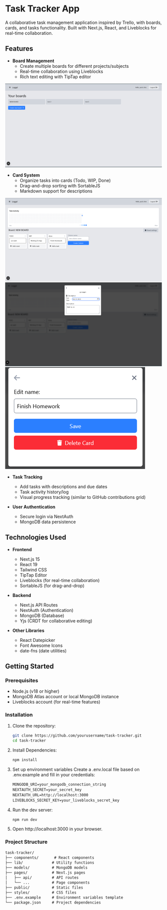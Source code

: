 # Task Tracker App

A collaborative task management application inspired by Trello, with boards, cards, and tasks functionality. Built with Next.js, React, and Liveblocks for real-time collaboration.

<!-- Replace with actual screenshot -->

## Features

- **Board Management**
  - Create multiple boards for different projects/subjects
  - Real-time collaboration using Liveblocks
  - Rich text editing with TipTap editor
  
![board page](https://github.com/awesomesocks123/logged/blob/main/pictures/boardpage.png?raw=true)

- **Card System**
  - Organize tasks into cards (Todo, WIP, Done)
  - Drag-and-drop sorting with SortableJS
  - Markdown support for descriptions
 
![column](https://github.com/awesomesocks123/logged/blob/main/pictures/column.png?raw=true)
![card creation](https://github.com/awesomesocks123/logged/blob/main/pictures/card_creation.png?raw=true)
![edit_card](https://github.com/awesomesocks123/logged/blob/main/pictures/edit_card.png?raw=true)

- **Task Tracking**
  - Add tasks with descriptions and due dates
  - Task activity history/log
  - Visual progress tracking (similar to GitHub contributions grid)

- **User Authentication**
  - Secure login via NextAuth
  - MongoDB data persistence

## Technologies Used

- **Frontend**
  - Next.js 15
  - React 19
  - Tailwind CSS
  - TipTap Editor
  - Liveblocks (for real-time collaboration)
  - SortableJS (for drag-and-drop)

- **Backend**
  - Next.js API Routes
  - NextAuth (Authentication)
  - MongoDB (Database)
  - Yjs (CRDT for collaborative editing)

- **Other Libraries**
  - React Datepicker
  - Font Awesome Icons
  - date-fns (date utilities)

## Getting Started

### Prerequisites

- Node.js (v18 or higher)
- MongoDB Atlas account or local MongoDB instance
- Liveblocks account (for real-time features)

### Installation

1. Clone the repository:
   ```bash
   git clone https://github.com/yourusername/task-tracker.git
   cd task-tracker
   ```

2. Install Dependencies:
    ```bash
    npm install
    ```
    
3. Set up environment variables 
  Create a .env.local file based on .env.example and fill in your credentials:

    ```txt
    MONGODB_URI=your_mongodb_connection_string
    NEXTAUTH_SECRET=your_secret_key
    NEXTAUTH_URL=http://localhost:3000
    LIVEBLOCKS_SECRET_KEY=your_liveblocks_secret_key
    ```

4. Run the dev server:
    ```
    npm run dev
    ```
5. Open http://localhost:3000 in your browser.

### Project Structure
    task-tracker/
    ├── components/       # React components
    ├── lib/             # Utility functions
    ├── models/          # MongoDB models
    ├── pages/           # Next.js pages
    │   ├── api/         # API routes
    │   └── ...          # Page components
    ├── public/          # Static files
    ├── styles/          # CSS files
    ├── .env.example     # Environment variables template
    └── package.json     # Project dependencies
